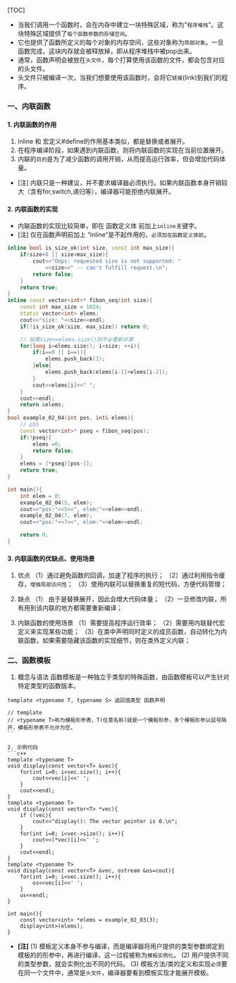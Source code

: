 [TOC]
+ 当我们调用一个函数时，会在内存中建立一块特殊区域，称为"`程序堆栈`"。这块特殊区域提供了`每个函数参数的存储空间`。
+ 它也提供了函数所定义的每个对象的内存空间，这些对象称为`局部对象`。一旦函数完成，这块内存就会被释放掉，即从程序堆栈中被pop出来。
+ 通常，函数声明会被放在`头文件`，每个打算使用该函数的文件，都会包含对应的头文件。
+ 头文件只被编译一次，当我们想要使用该函数时，会将它`链接`(link)到我们的程序。

### 一、内联函数
#### 1. 内联函数的作用
1. inline 和 宏定义#define的作用基本类似，都是替换或者展开。
2. 在程序编译阶段，如果遇到内联函数，则将内联函数的实现在当前位置展开。
3. 内联的`目的`是为了减少函数的调用开销，从而提高运行效率，但会增加代码体量。
+ [注]
内联只是一种建议，并不要求编译器必须执行。如果内联函数本身开销较大（含有for,switch,递归等），编译器可能拒绝内联展开。

#### 2. 内联函数的实现
+ 内联函数的实现比较简单，即在 函数定义体 前加上`inline`关键字。
+ [注] 仅在函数声明前加上 “inline”是不起作用的，`必须加在函数定义体前`。
```c++
inline bool is_size_ok(int size, const int max_size){
    if(size<0 || size>max_size){
        cout<<"Oops: requested size is not supported: "
            <<size<<" -- can't fulfill request.\n";
        return false;
    }
    return true;
}
inline const vector<int>* fibon_seq(int size){
    const int max_size = 1024;
    static vector<int> elems;
    cout<<"size: "<<size<<endl;
    if(!is_size_ok(size, max_size)) return 0;

    // 如果size<=elems.size()则不必重新计算
    for(long i=elems.size(); i<size; ++i){
        if(i==0 || i==1){
            elems.push_back(1);
        }else{
            elems.push_back(elems[i-1]+elems[i-2]);
        }
        cout<<elems[i]<<" ";
    }
    cout<<endl;
    return &elems;
}
bool example_02_04(int pos, int& elems){
    // p55
    const vector<int>* pseq = fibon_seq(pos);
    if(!pseq){
        elems =0;
        return false;
    }
    elems = (*pseq)[pos-1];
    return true;
}

int main(){
    int elem = 0;
    example_02_04(5, elem);
    cout<<"pos:"<<5<<", elem:"<<elem<<endl;
    example_02_04(7, elem);
    cout<<"pos:"<<7<<", elem:"<<elem<<endl;

    return 0;
}

```

#### 3. 内联函数的优缺点、使用场景
1. 优点
（1）通过避免函数的回调，加速了程序的执行；
（2）通过利用指令缓存，`增强局部访问性`；
（3）使用内联可以替换重复的短代码，方便代码管理；

2. 缺点
（1） 由于是替换展开，因此会增大代码体量；
（2）一旦修改内联，所有用到该内联的地方都需要重新编译；

3. 内联函数的使用场景
（1）需要提高程序运行效率；
（2）需要用内联替代宏定义来实现某些功能；
（3）在类中声明同时定义的成员函数，自动转化为内联函数，如果需要隐藏该函数的实现细节，则在类外定义内联；

### 二、函数模板
1. 概念与语法
函数模板是一种独立于类型的特殊函数，由函数模板可以产生针对特定类型的函数版本。
```
template <typename T, typename S> 返回值类型 函数声明

// template
// <typename T>称为模板形参表，T(任意名称)就是一个模板形参，多个模板形参以逗号隔开，模板形参表不允许为空。
``

2. 示例代码
```c++
template <typename T>
void display(const vector<T> &vec){
    for(int i=0; i<vec.size(); i++){
        cout<<vec[i]<<' ';
    }
    cout<<endl;
}
template <typename T>
void display(const vector<T> *vec){
    if (!vec){
        cout<<"display(): The vector pointer is 0.\n";
    }
    for(int i=0; i<vec->size(); i++){
        cout<<(*vec)[i]<<' ';
    }
    cout<<endl;
}
template <typename T>
void display(const vector<T> &vec, ostream &os=cout){
    for(int i=0; i<vec.size(); i++){
        os<<vec[i]<<' ';
    }
    os<<endl;
}

int main(){
    const vector<int> *elems = example_02_03(3);
    display<int>(elems);
}

```
+ **[注]**
(1) 模板定义本身不参与编译，而是编译器将用户提供的类型参数绑定到模板的的形参中，再进行编译，这一过程被称为`模板实例化`。
(2) 用户提供不同的类型参数，就会实例化出不同的代码。
(3) 模板方法/类的定义和实现`必须`要在同一个文件中，通常是`头文件`，编译器要看到模板实现才能展开模板。

